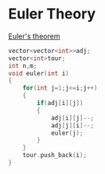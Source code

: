 # Euler Theory

[Euler's theorem](https://github.com/Khaled-Mahmmoud/MyCompetitiveProgramming/blob/master/img/Graph/Euler's%20theorem.pdf)

```cpp
vector<vector<int>>adj;
vector<int>tour;
int n,m;
void euler(int i)
{
    for(int j=1;j<=i;j++)
    {
        if(adj[i][j])
        {
            adj[i][j]--;
            adj[j][i]--;
            euler(j);
        }
    }
    tour.push_back(i);
}
```
